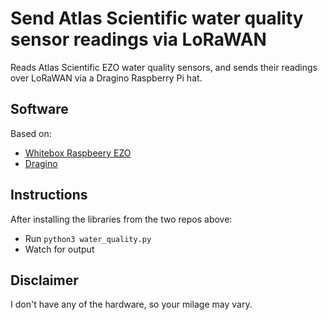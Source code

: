# Send Atlas Scientific water quality sensor readings via LoRaWAN

Reads Atlas Scientific EZO water quality sensors, and sends their readings over LoRaWAN via a Dragino Raspberry Pi hat.

## Software

Based on:

* [Whitebox Raspbeery EZO](https://github.com/whitebox-labs/whitebox-raspberry-ezo)
* [Dragino](https://github.com/BNNorman/dragino-1)

## Instructions

After installing the libraries from the two repos above:

* Run `python3 water_quality.py`
* Watch for output

## Disclaimer

I don't have any of the hardware, so your milage may vary.

